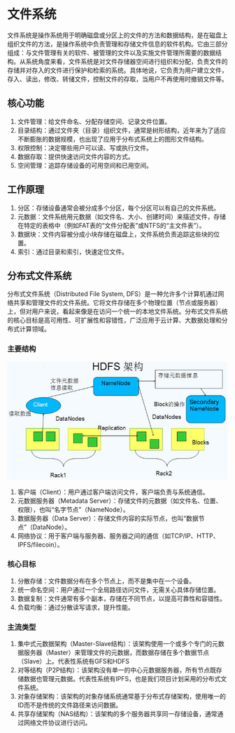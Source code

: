 # 文件系统
文件系统是操作系统用于明确磁盘或分区上的文件的方法和数据结构，是在磁盘上组织文件的方法，是操作系统中负责管理和存储文件信息的软件机构。它由三部分组成：与文件管理有关的软件、被管理的文件以及实施文件管理所需要的数据结构。从系统角度来看，文件系统是对文件存储器空间进行组织和分配，负责文件的存储并对存入的文件进行保护和检索的系统。具体地说，它负责为用户建立文件，存入、读出，修改、转储文件，控制文件的存取，当用户不再使用时撤销文件等。
## 核心功能
1. 文件管理：给文件命名、分配存储空间、记录文件位置。
2. 目录结构：通过文件夹（目录）组织文件，通常是树形结构，近年来为了适应不断膨胀的数据规模，也出现了应用于分布式系统上的图形文件结构。
3. 权限控制：决定哪些用户可以读、写或执行文件。
4. 数据存取：提供快速访问文件内容的方式。
5. 空间管理：追踪存储设备的可用空间和已用空间。
## 工作原理
1. 分区：存储设备通常会被分成多个分区，每个分区可以有自己的文件系统。
2. 元数据：文件系统用元数据（如文件名、大小、创建时间）来描述文件，存储在特定的表格中（例如FAT表的“文件分配表”或NTFS的“主文件表”）。
3. 数据块：文件内容被分成小块存储在磁盘上，文件系统负责追踪这些块的位置。
4. 索引：通过目录和索引，快速定位文件。
## 分布式文件系统
分布式文件系统（Distributed File System, DFS）是一种允许多个计算机通过网络共享和管理文件的文件系统。它将文件存储在多个物理位置（节点或服务器）上，但对用户来说，看起来像是在访问一个统一的本地文件系统。分布式文件系统的核心目标是高可用性、可扩展性和容错性，广泛应用于云计算、大数据处理和分布式计算领域。
### 主要结构
![HDFS分布式系统图示](pics/HDFS_Structure.png)
1. 客户端（Client）：用户通过客户端访问文件，客户端负责与系统通信。
2. 元数据服务器（Metadata Server）：存储文件的元数据（如文件名、位置、权限），也叫“名字节点”（NameNode）。
3. 数据服务器（Data Server）：存储文件内容的实际节点，也叫“数据节点”（DataNode）。
4. 网络协议：用于客户端与服务器、服务器之间的通信（如TCP/IP、HTTP、IPFS/filecoin）。
### 核心目标
1. 分散存储：文件数据分布在多个节点上，而不是集中在一个设备。
2. 统一命名空间：用户通过一个全局路径访问文件，无需关心具体存储位置。
3. 数据复制：文件通常有多个副本，存储在不同节点，以提高可靠性和容错性。
4. 负载均衡：通过分散读写请求，提升性能。
### 主流类型
1. 集中式元数据架构（Master-Slave结构）：该架构使用一个或多个专门的元数据服务器（Master）来管理文件的元数据，而数据存储在多个数据节点（Slave）上。代表性系统有GFS和HDFS
2. 对等结构（P2P结构）：该架构没有单一的中心元数据服务器，所有节点既存储数据也管理元数据。代表性系统有IPFS，也是我们项目计划采用的分布式文件系统。
3. 对象存储架构：该架构的对象存储系统通常基于分布式存储架构，使用唯一的ID而不是传统的文件路径来访问数据。
4. 共享存储架构（NAS结构）：该架构的多个服务器共享同一存储设备，通常通过网络文件协议进行访问。